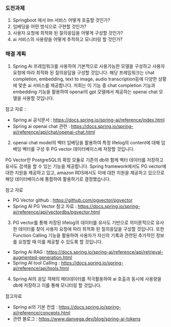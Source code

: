 

### 도전과제

1. Springboot 에서 llm 서비스 어떻게 호출할 것인가?
2. 임베딩을 어떤 방식으로 구현할 것인가?
3. 사용자 요청에 최적화 된 질의응답을 어떻게 구성할 것인가?
4. ai 서비스의 사용량을 어떻게 추적하고 모니터링 할 것인가?


### 해결 계획

1. Spring Ai 프레임워크를 사용하여 기본적으로 사용가능한 모델을 구성하고 사용자 요청에 따라 최적화 된 질의응답을 구성할 것입니다.
해당 프레임워크는 chat completion, embedding, text to image, audio transcription등에 다양한 상황에 맞춘 ai 서비스를 제공합니다.
저희는 이 기능 중 chat completion 기능과 embedding 기능을 활용하여 openai의 gpt 모델에서 제공하는 openai chat 모델을 사용할 것입니다.


참고 자료 : 
+ Spring ai 공식문서 : https://docs.spring.io/spring-ai/reference/index.html
+ Spring ai openai chat 관련 : https://docs.spring.io/spring-ai/reference/api/chat/openai-chat.html


2. openai chat model의 벡터 임베딩을 활용하여 특정 lifelog의 content에 대해 임베딩 벡터를 구성 후 PG vector 데이터베이스에 저장할 것입니다.

PG Vector란 PostgreSQL의 확장 모듈로 기존의 db와 함께 벡터 데이터를 저장하고 유사도 검색을 할 수 있는 기능을 제공합니다.
Spring framework에서도 PG vector에 대한 지원을 제공하고 있고, amazon RDS에서도 이에 대한 지원을 제공하고 있으므로 해당 데이터베이스에 통합하여 활용하기로 결정했습니다.

참고 자료
+ PG Vector github : https://github.com/pgvector/pgvector
+ Spring AI PG Vector 참고 자료 : https://docs.spring.io/spring-ai/reference/api/vectordbs/pgvector.html


3. PG vector를 통해 저장된 lifelog의 데이터를 유사도 기반으로 의미론적으로 유사한 데이터를 찾아 사용자 요청에 따라 최적화 된 질의응답을 구성할 것입니다. 
또한 Function Calling 기능을 활용하여 사용자가 자신의 기록과 관련된 추가적인 정보를 요청할 때 이를 제공할 수 있도록 할 것입니다.

+ Spring Ai RAG : https://docs.spring.io/spring-ai/reference/api/retrieval-augmented-generation.html
+ Spring AI tool Calling : https://docs.spring.io/spring-ai/reference/api/tools.html

4. Spring AI의 응답 객체의 메타데이터를 적극활용하여 ai 호출과 동시에 사용량을 db에 저장하고 이를 통해 모니터링 할 것입니다.

참고자료
+ Spring ai의 기본 컨셉 : https://docs.spring.io/spring-ai/reference/concepts.html
+ 관련 블로그 : https://www.danvega.dev/blog/spring-ai-tokens